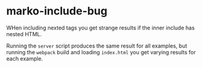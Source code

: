 # marko-include-bug

WHen including nexted <include> tags you get strange results if the inner include has nested HTML. 

Running the `server` script produces the same result for all examples, but running the `webpack` build and loading `index.html` you get varying results for each example.
